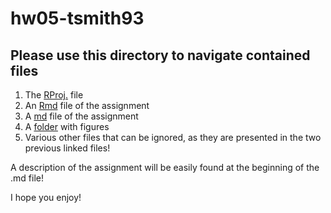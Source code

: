 # hw05-tsmith93

## Please use this directory to navigate contained files

1. The [RProj.](https://github.com/STAT545-UBC-students/hw05-tsmith93/blob/master/hw05-tsmith93.Rproj) file
2. An [Rmd](https://github.com/STAT545-UBC-students/hw05-tsmith93/blob/master/hw05-tsmith93.Rmd) file of the assignment
3. A [md](https://github.com/STAT545-UBC-students/hw05-tsmith93/blob/master/hw05-tsmith93.md) file of the assignment
4. A [folder](https://github.com/STAT545-UBC-students/hw05-tsmith93/tree/master/hw05-tsmith93_files/figure-markdown_github) with figures
5. Various other files that can be ignored, as they are presented in the two previous linked files!

A description of the assignment will be easily found at the beginning of the .md file!

I hope you enjoy!

